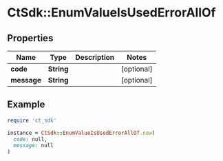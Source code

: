 # CtSdk::EnumValueIsUsedErrorAllOf

## Properties

| Name | Type | Description | Notes |
| ---- | ---- | ----------- | ----- |
| **code** | **String** |  | [optional] |
| **message** | **String** |  | [optional] |

## Example

```ruby
require 'ct_sdk'

instance = CtSdk::EnumValueIsUsedErrorAllOf.new(
  code: null,
  message: null
)
```

